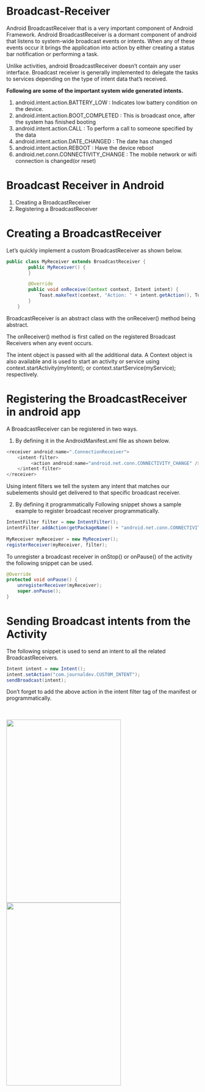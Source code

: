 # Broadcast-Receiver
Android BroadcastReceiver that is a very important component of Android Framework. Android BroadcastReceiver is a dormant component of android that listens to system-wide broadcast events or intents.
When any of these events occur it brings the application into action by either creating a status bar notification or performing a task.
 
Unlike activities, android BroadcastReceiver doesn’t contain any user interface. Broadcast receiver is generally implemented to delegate the tasks to services depending on the type of intent data that’s received.

**Following are some of the important system wide generated intents.**

1. android.intent.action.BATTERY_LOW : Indicates low battery condition on the device.
2. android.intent.action.BOOT_COMPLETED : This is broadcast once, after the system has finished booting
3. android.intent.action.CALL : To perform a call to someone specified by the data
4. android.intent.action.DATE_CHANGED : The date has changed
5. android.intent.action.REBOOT : Have the device reboot
6. android.net.conn.CONNECTIVITY_CHANGE : The mobile network or wifi connection is changed(or reset)

# Broadcast Receiver in Android
1. Creating a BroadcastReceiver
2. Registering a BroadcastReceiver

# Creating a BroadcastReceiver
Let’s quickly implement a custom BroadcastReceiver as shown below.

``` java
public class MyReceiver extends BroadcastReceiver {
        public MyReceiver() {
        }

        @Override
        public void onReceive(Context context, Intent intent) {
            Toast.makeText(context, "Action: " + intent.getAction(), Toast.LENGTH_SHORT).show();
        }
    }
```

BroadcastReceiver is an abstract class with the onReceiver() method being abstract.

The onReceiver() method is first called on the registered Broadcast Receivers when any event occurs.

The intent object is passed with all the additional data. A Context object is also available and is used to start an activity or service using context.startActivity(myIntent); or context.startService(myService); respectively.

# Registering the BroadcastReceiver in android app
A BroadcastReceiver can be registered in two ways.
1. By defining it in the AndroidManifest.xml file as shown below.

```java
<receiver android:name=".ConnectionReceiver">
    <intent-filter>
         <action android:name="android.net.conn.CONNECTIVITY_CHANGE" />
    </intent-filter>
</receiver>
```

Using intent filters we tell the system any intent that matches our subelements should get delivered to that specific broadcast receiver.

2. By defining it programmatically
Following snippet shows a sample example to register broadcast receiver programmatically.

```java
IntentFilter filter = new IntentFilter();
intentFilter.addAction(getPackageName() + "android.net.conn.CONNECTIVITY_CHANGE");
 
MyReceiver myReceiver = new MyReceiver();
registerReceiver(myReceiver, filter);
```

To unregister a broadcast receiver in onStop() or onPause() of the activity the following snippet can be used.

```java
@Override
protected void onPause() {
    unregisterReceiver(myReceiver);
    super.onPause();
}
```

# Sending Broadcast intents from the Activity
The following snippet is used to send an intent to all the related BroadcastReceivers.
```java
Intent intent = new Intent();
intent.setAction("com.journaldev.CUSTOM_INTENT");
sendBroadcast(intent);
```

Don’t forget to add the above action in the intent filter tag of the manifest or programmatically.

<br></br>
<a href="url"><img src="https://github.com/sambhaji213/Broadcast-Receiver/blob/master/screenshot/device.png" align="left" height="480" width="300"></a>
<a href="url"><img src="https://github.com/sambhaji213/Broadcast-Receiver/blob/master/screenshot/device1.png" align="left" height="480" width="300"></a>
